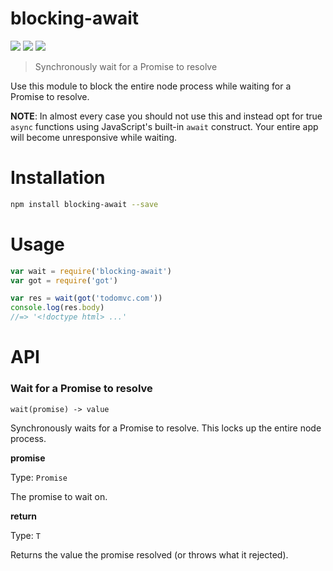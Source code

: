 blocking-await
===

![](https://img.shields.io/npm/dm/blocking-await.svg)
![](https://img.shields.io/npm/v/blocking-await.svg)
![](https://img.shields.io/npm/l/blocking-await.svg)

> Synchronously wait for a Promise to resolve

Use this module to block the entire node process while waiting for a Promise to resolve.

**NOTE**: In almost every case you should not use this and instead opt for true `async` functions
using JavaScript's built-in `await` construct. Your entire app will become unresponsive while waiting.

Installation
===

```bash
npm install blocking-await --save
```

Usage
===

```js
var wait = require('blocking-await')
var got = require('got')

var res = wait(got('todomvc.com'))
console.log(res.body)
//=> '<!doctype html> ...'
```

API
===

### Wait for a Promise to resolve

`wait(promise) -> value`

Synchronously waits for a Promise to resolve. This locks up the entire node process.

**promise**

Type: `Promise`

The promise to wait on.

**return**

Type: `T`

Returns the value the promise resolved (or throws what it rejected).

